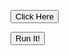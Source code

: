 
 <button onclick="window.location.href='https://bing.com';">Click Here</button>

 <form action="https://pyshine.com/sww/fun/simpl.html" method="get" target="_blank"><button type="submit">Run It!</button></form>

